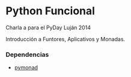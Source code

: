 Python Funcional
================

Charla a para el PyDay Luján 2014

Introducción a Funtores, Aplicativos y Monadas.

### Dependencias

* [pymonad](https://pypi.python.org/pypi/PyMonad)
